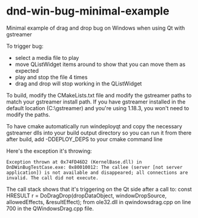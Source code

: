 # dnd-win-bug-minimal-example
Minimal example of drag and drop bug on Windows when using Qt with gstreamer

To trigger bug: 
- select a media file to play
- move QListWidget items around to show that you can move them as expected
- play and stop the file 4 times
- drag and drop will stop working in the QListWidget

To build, modify the CMakeLists.txt file and modify the gstreamer paths to match your gstreamer install path.  If you have gstreamer installed in the default location (C:\gstreamer\) and you're using 1.18.3, you won't need to modify the paths.

To have cmake automatically run windeployqt and copy the necessary gstreamer dlls into your build output directory so you can run it from there after build, add -DDEPLOY_DEPS to your cmake command line

Here's the exception it's throwing:
```
Exception thrown at 0x74FD46D2 (KernelBase.dll) in DnDWinBugTestCase.exe: 0x80010012: The callee (server [not server application]) is not available and disappeared; all connections are invalid. The call did not execute.
```
The call stack shows that it's triggering on the Qt side after a call to:
const HRESULT r = DoDragDrop(dropDataObject, windowDropSource, allowedEffects, &resultEffect);
from ole32.dll in qwindowsdrag.cpp on line 700 in the QWindowsDrag.cpp file.
